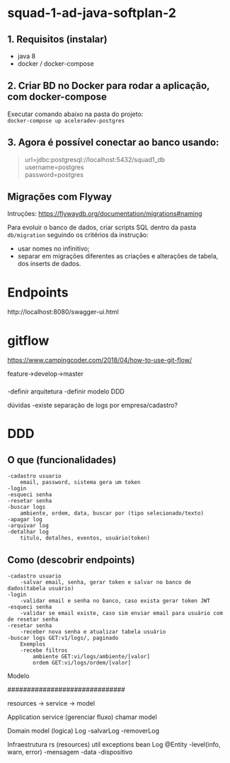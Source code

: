 # squad-1-ad-java-softplan-2

## 1. Requisitos (instalar)
- java 8
- docker / docker-compose

## 2. Criar BD no Docker para rodar a aplicação, com docker-compose  
Executar comando abaixo na pasta do projeto:  
`docker-compose up aceleradev-postgres`
   
## 3. Agora é possível conectar ao banco usando: 
>url=jdbc:postgresql://localhost:5432/squad1_db <br>
username=postgres <br>
password=postgres <br>

## Migrações com Flyway

Intruções: https://flywaydb.org/documentation/migrations#naming

Para evoluir o banco de dados, criar scripts SQL dentro da pasta `db/migration` seguindo os critérios da instrução:

- usar nomes no infinitivo;
- separar em migrações diferentes as criações e alterações de tabela, dos inserts de dados.

# Endpoints
http://localhost:8080/swagger-ui.html

# gitflow
https://www.campingcoder.com/2018/04/how-to-use-git-flow/

feature->develop->master

###
-definir arquitetura
-definir modelo DDD

dúvidas
-existe separação de logs por empresa/cadastro?

# DDD
## O que (funcionalidades)
    -cadastro usuario
        email, password, sistema gera um token
    -login 
    -esqueci senha
    -resetar senha
    -buscar logs
        ambiente, ordem, data, buscar por (tipo selecionado/texto)
    -apagar log
    -arquivar log
    -detalhar log
        titulo, detalhes, eventos, usuário(token)
    
## Como (descobrir endpoints)
    -cadastro usuario
        -salvar email, senha, gerar token e salvar no banco de dados(tabela usuário)
    -login
        -validar email e senha no banco, caso exista gerar token JWT
    -esqueci senha
        -validar se email existe, caso sim enviar email para usuário com de resetar senha
    -resetar senha
        -receber nova senha e atualizar tabela usuário
    -buscar logs GET:v1/logs/, paginado
        Exemplos 
        -recebe filtros 
            ambiente GET:vi/logs/ambiente/[valor]
            ordem GET:vi/logs/ordem/[valor]
    
Modelo


##############################


resources -> service -> model

Application
    service (gerenciar fluxo)
        chamar model

Domain
    model (logica) 
        Log
            -salvarLog
            -removerLog

Infraestrutura
    rs (resources)
    util
    exceptions
    bean
        Log @Entity
            -level(info, warn, error)
                -mensagem
                -data
                -dispositivo
    
           